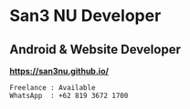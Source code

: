# San3 NU Developer

## Android & Website Developer

**<https://san3nu.github.io/>**

```text
Freelance : Available
WhatsApp  : +62 819 3672 1700
```
